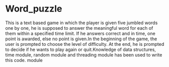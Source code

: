 # Word_puzzle
This is a text based game in which the player is given five jumbled words one by one, he is supposed to answer the meaningful word for each of them within a specified time limit. If he answers correct and in time, one point is awarded, else no point is given.In the beginning of the game, the user is prompted to choose the level of difficulty. At the end, he is prompted to decide if he wants to play again or quit.Knowledge of data structures, time module, random module and threading module has been used to write this code. module 
